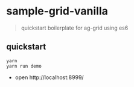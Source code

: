 # sample-grid-vanilla

> quickstart boilerplate for ag-grid using es6

## quickstart

``` shell
yarn 
yarn run demo
```

- open http://localhost:8999/
